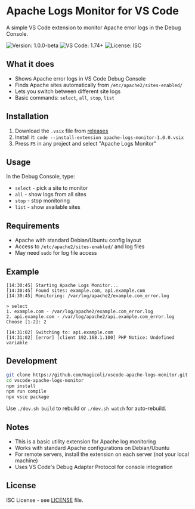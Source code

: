 # Apache Logs Monitor for VS Code

A simple VS Code extension to monitor Apache error logs in the Debug Console.

![Version: 1.0.0-beta](https://badgen.net/badge/Version/1.0.0-beta/orange)
![VS Code: 1.74+](https://badgen.net/badge/VS%20Code/1.74+/blue)
![License: ISC](https://badgen.net/badge/License/ISC/green)

## What it does

- Shows Apache error logs in VS Code Debug Console
- Finds Apache sites automatically from `/etc/apache2/sites-enabled/`
- Lets you switch between different site logs
- Basic commands: `select`, `all`, `stop`, `list`

## Installation

1. Download the `.vsix` file from [releases](https://github.com/magicoli/vscode-apache-logs-monitor/releases)
2. Install it: `code --install-extension apache-logs-monitor-1.0.0.vsix`
3. Press `F5` in any project and select "Apache Logs Monitor"

## Usage

In the Debug Console, type:
- `select` - pick a site to monitor
- `all` - show logs from all sites  
- `stop` - stop monitoring
- `list` - show available sites

## Requirements

- Apache with standard Debian/Ubuntu config layout
- Access to `/etc/apache2/sites-enabled/` and log files
- May need `sudo` for log file access

## Example

```
[14:30:45] Starting Apache Logs Monitor...
[14:30:45] Found sites: example.com, api.example.com
[14:30:45] Monitoring: /var/log/apache2/example.com_error.log

> select
1. example.com - /var/log/apache2/example.com_error.log
2. api.example.com - /var/log/apache2/api.example.com_error.log
Choose [1-2]: 2

[14:31:02] Switching to: api.example.com
[14:31:02] [error] [client 192.168.1.100] PHP Notice: Undefined variable
```

## Development

```bash
git clone https://github.com/magicoli/vscode-apache-logs-monitor.git
cd vscode-apache-logs-monitor
npm install
npm run compile
npx vsce package
```

Use `./dev.sh build` to rebuild or `./dev.sh watch` for auto-rebuild.

## Notes

- This is a basic utility extension for Apache log monitoring
- Works with standard Apache configurations on Debian/Ubuntu
- For remote servers, install the extension on each server (not your local machine)
- Uses VS Code's Debug Adapter Protocol for console integration

## License

ISC License - see [LICENSE](LICENSE) file.
